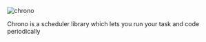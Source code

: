 ![chrono](https://user-images.githubusercontent.com/5354910/118357808-34b85580-b57c-11eb-98c1-81ddedc45442.png)

Chrono is a scheduler library which lets you run your task and code periodically

